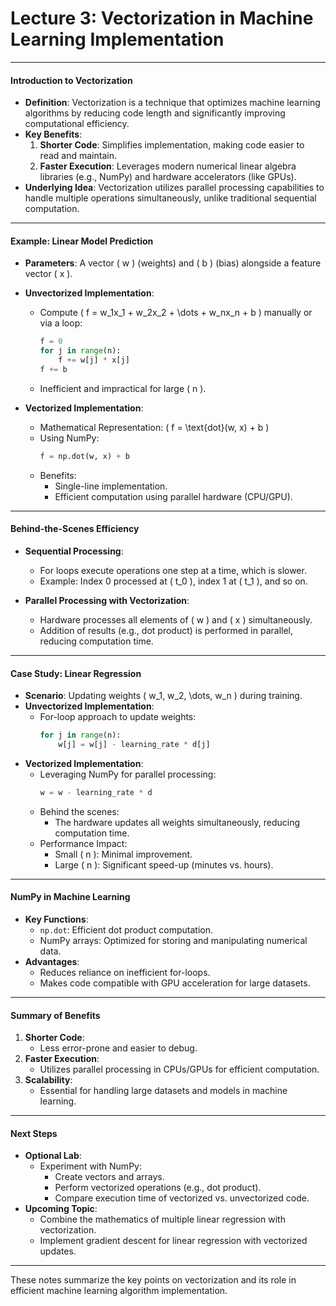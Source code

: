 # Lecture 3: Vectorization in Machine Learning Implementation

---

#### **Introduction to Vectorization**
- **Definition**: Vectorization is a technique that optimizes machine learning algorithms by reducing code length and significantly improving computational efficiency.
- **Key Benefits**:
  1. **Shorter Code**: Simplifies implementation, making code easier to read and maintain.
  2. **Faster Execution**: Leverages modern numerical linear algebra libraries (e.g., NumPy) and hardware accelerators (like GPUs).
- **Underlying Idea**: Vectorization utilizes parallel processing capabilities to handle multiple operations simultaneously, unlike traditional sequential computation.

---

#### **Example: Linear Model Prediction**
- **Parameters**: A vector \( w \) (weights) and \( b \) (bias) alongside a feature vector \( x \).
- **Unvectorized Implementation**:
  - Compute \( f = w_1x_1 + w_2x_2 + \dots + w_nx_n + b \) manually or via a loop:
    ```python
    f = 0
    for j in range(n):
        f += w[j] * x[j]
    f += b
    ```
  - Inefficient and impractical for large \( n \).

- **Vectorized Implementation**:
  - Mathematical Representation: \( f = \text{dot}(w, x) + b \)
  - Using NumPy:
    ```python
    f = np.dot(w, x) + b
    ```
  - Benefits:
    - Single-line implementation.
    - Efficient computation using parallel hardware (CPU/GPU).

---

#### **Behind-the-Scenes Efficiency**
- **Sequential Processing**:
  - For loops execute operations one step at a time, which is slower.
  - Example: Index 0 processed at \( t_0 \), index 1 at \( t_1 \), and so on.

- **Parallel Processing with Vectorization**:
  - Hardware processes all elements of \( w \) and \( x \) simultaneously.
  - Addition of results (e.g., dot product) is performed in parallel, reducing computation time.

---

#### **Case Study: Linear Regression**
- **Scenario**: Updating weights \( w_1, w_2, \dots, w_n \) during training.
- **Unvectorized Implementation**:
  - For-loop approach to update weights:
    ```python
    for j in range(n):
        w[j] = w[j] - learning_rate * d[j]
    ```
- **Vectorized Implementation**:
  - Leveraging NumPy for parallel processing:
    ```python
    w = w - learning_rate * d
    ```
  - Behind the scenes:
    - The hardware updates all weights simultaneously, reducing computation time.
  - Performance Impact:
    - Small \( n \): Minimal improvement.
    - Large \( n \): Significant speed-up (minutes vs. hours).

---

#### **NumPy in Machine Learning**
- **Key Functions**:
  - `np.dot`: Efficient dot product computation.
  - NumPy arrays: Optimized for storing and manipulating numerical data.
- **Advantages**:
  - Reduces reliance on inefficient for-loops.
  - Makes code compatible with GPU acceleration for large datasets.

---

#### **Summary of Benefits**
1. **Shorter Code**:
   - Less error-prone and easier to debug.
2. **Faster Execution**:
   - Utilizes parallel processing in CPUs/GPUs for efficient computation.
3. **Scalability**:
   - Essential for handling large datasets and models in machine learning.

---

#### **Next Steps**
- **Optional Lab**:
  - Experiment with NumPy:
    - Create vectors and arrays.
    - Perform vectorized operations (e.g., dot product).
    - Compare execution time of vectorized vs. unvectorized code.
- **Upcoming Topic**:
  - Combine the mathematics of multiple linear regression with vectorization.
  - Implement gradient descent for linear regression with vectorized updates.

--- 

These notes summarize the key points on vectorization and its role in efficient machine learning algorithm implementation.